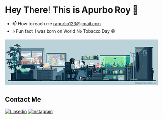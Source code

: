 # Hey There! This is Apurbo Roy 👋

- 📫 How to reach me rapurbo123@gmail.com
- ⚡ Fun fact: I was born on World No Tobacco Day 😆

<img src="./github-profile-coding-gif.gif" width="1000px">

## Contact Me

<a href="https://www.linkedin.com/in/apurbo-roy-68062532b" target="blank"><img align="center" src="https://raw.githubusercontent.com/rahuldkjain/github-profile-readme-generator/master/src/images/icons/Social/linked-in-alt.svg" alt="Linkedin" height="45" width="60" /></a>
<a href="https://instagram.com/apurboroy33" target="blank"><img align="center" src="https://raw.githubusercontent.com/rahuldkjain/github-profile-readme-generator/master/src/images/icons/Social/instagram.svg" alt="Instagram" height="45" width="60" /></a>

<!---
ApurboRoyGit/ApurboRoyGit is a ✨ special ✨ repository because its `README.md` (this file) appears on your GitHub profile.
You can click the Preview link to take a look at your changes.
--->
